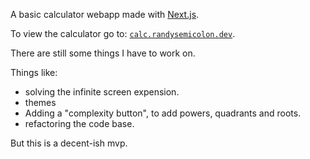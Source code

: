 A basic calculator webapp made with [Next.js](https://nextjs.org/). 

To view the calculator go to: [`calc.randysemicolon.dev`](https://calc.randysemicolon.dev).

There are still some things I have to work on.

Things like:
- solving the infinite screen expension.
- themes
- Adding a "complexity button", to add powers, quadrants and roots.
- refactoring the code base.

But this is a decent-ish mvp.